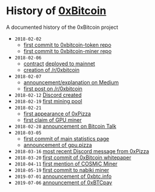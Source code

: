 # History of [0xBitcoin](https://0xbitcoin.org/)
A documented history of the 0xBitcoin project

- `2018-02-02`
  - [first commit to 0xbitcoin-token repo](https://github.com/0xbitcoin/0xbitcoin-token/commit/c9d318758bf9cd4af40f326150a7acf21bda9597)
  - [first commit to 0xbitcoin-miner repo](https://github.com/0xbitcoin/0xbitcoin-miner/commit/b2c4bab0d9a215614c5064ac9a264641e9cdda7f)
- `2018-02-06`
  - [contract](https://etherscan.io/address/0xb6ed7644c69416d67b522e20bc294a9a9b405b31#code) [deployed to mainnet](https://etherscan.io/tx/0x5cdcd05f9d6e53e4be3c48095d95caa9d71f0c28f2bd5fe0ab4deeb20b75c026)
  - [creation of /r/0xbitcoin](https://www.reddit.com/r/0xbitcoin/)
- `2018-02-07`
  - [announcement/explanation on Medium](https://medium.com/@admazzola/the-case-for-the-mineable-erc20-token-78cbb4c34331)
  - [first post on /r/0xbitcoin](https://www.reddit.com/r/0xbitcoin/comments/7vq8sn/the_case_for_the_mineable_erc20_token/)
- `2018-02-12` [Discord created](https://discord.com/channels/412477591778492427/412477591778492429/412478458976010240)
- `2018-02-19` [first mining pool](https://discord.com/channels/412477591778492427/414664710210846722/414922914933243905)
- `2018-02-21`
  - [first appearance of 0xPizza](https://discord.com/channels/412477591778492427/412477591778492429/415909759816826890)
  - [first claim of GPU miner](https://discord.com/channels/412477591778492427/412477591778492429/415910679523098645)
- `2018-02-28` [announcement on Bitcoin Talk](https://bitcointalk.org/index.php?topic=3039182.0)
- `2018-03-05`
  - [first commit of main statistics page](https://github.com/0x1d00ffff/0xBTC-Stats/commit/0289cdab868330961c697de3dc57d7dd08727a80)
  - [announcement of gpu.pizza](https://discord.com/channels/412477591778492427/412477591778492429/419907481326845962)
- `2018-03-16` [most recent Discord message from 0xPizza](https://discord.com/channels/412477591778492427/412477591778492429/424022995108102144)
- `2018-03-20` [first commit of 0xBitcoin whitepaper](https://github.com/0xbitcoin/white-paper/commit/b7c04911108b296cfd3eede715722d504697b77b)
- `2018-04-11` [first mention of COSMiC Miner](https://discord.com/channels/412477591778492427/412477591778492429/433506888454504449)
- `2018-05-19` [first commit to nabiki miner](https://github.com/azlehria/nabiki/commit/91e2c3a06ecc8f1de770c76df8469114d3a0e85f)
- `2019-07-01` [announcement of 0xbtc.info](https://discord.com/channels/412477591778492427/412477591778492429/594936115606323230)
- `2019-07-06` [announcement of 0xBTCpay](https://discord.com/channels/412477591778492427/414664710210846722/596821468545941504)
